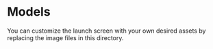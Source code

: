 # Models

You can customize the launch screen with your own desired assets by replacing the image files in this directory.
